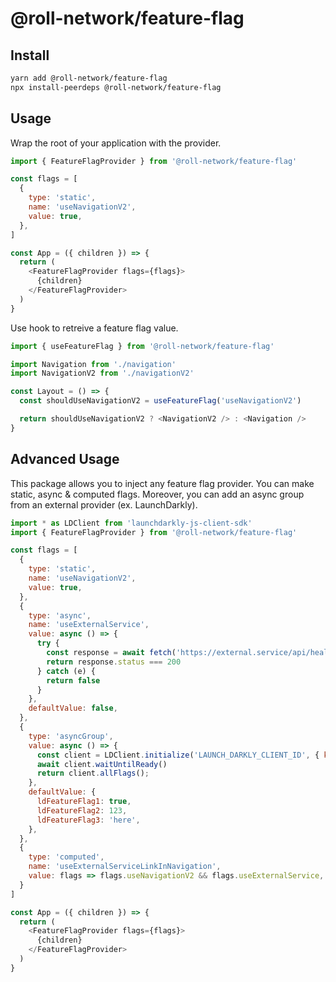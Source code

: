 # @roll-network/feature-flag

## Install

```sh
yarn add @roll-network/feature-flag
npx install-peerdeps @roll-network/feature-flag
```

## Usage

Wrap the root of your application with the provider.

```js
import { FeatureFlagProvider } from '@roll-network/feature-flag'

const flags = [
  {
    type: 'static',
    name: 'useNavigationV2',
    value: true,
  },
]

const App = ({ children }) => {
  return (
    <FeatureFlagProvider flags={flags}>
      {children}
    </FeatureFlagProvider>
  )
}
```

Use hook to retreive a feature flag value.

```js
import { useFeatureFlag } from '@roll-network/feature-flag'

import Navigation from './navigation'
import NavigationV2 from './navigationV2'

const Layout = () => {
  const shouldUseNavigationV2 = useFeatureFlag('useNavigationV2')

  return shouldUseNavigationV2 ? <NavigationV2 /> : <Navigation />
}
```

## Advanced Usage

This package allows you to inject any feature flag provider. You can make static, async & computed flags. Moreover, you can add an async group from an external provider (ex. LaunchDarkly).


```js
import * as LDClient from 'launchdarkly-js-client-sdk'
import { FeatureFlagProvider } from '@roll-network/feature-flag'

const flags = [
  {
    type: 'static',
    name: 'useNavigationV2',
    value: true,
  },
  {
    type: 'async',
    name: 'useExternalService',
    value: async () => {
      try {
        const response = await fetch('https://external.service/api/healthcheck')
        return response.status === 200
      } catch (e) {
        return false
      }
    },
    defaultValue: false,
  },
  {
    type: 'asyncGroup',
    value: async () => {
      const client = LDClient.initialize('LAUNCH_DARKLY_CLIENT_ID', { key: 'test' })
      await client.waitUntilReady()
      return client.allFlags();
    },
    defaultValue: {
      ldFeatureFlag1: true,
      ldFeatureFlag2: 123,
      ldFeatureFlag3: 'here',
    },
  },
  {
    type: 'computed',
    name: 'useExternalServiceLinkInNavigation',
    value: flags => flags.useNavigationV2 && flags.useExternalService,
  }
]

const App = ({ children }) => {
  return (
    <FeatureFlagProvider flags={flags}>
      {children}
    </FeatureFlagProvider>
  )
}
```

